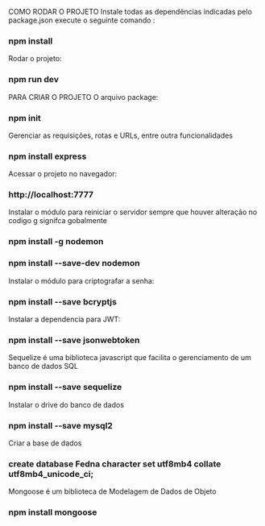 COMO RODAR O PROJETO
Instale todas as dependências indicadas pelo package.json execute o seguinte comando : 
### npm install

Rodar o projeto:
### npm run dev

PARA CRIAR O PROJETO
O arquivo package:
### npm init

Gerenciar as requisições, rotas e URLs, entre outra funcionalidades
### npm install express

Acessar o projeto no navegador:
###  http://localhost:7777

Instalar o módulo para reiniciar o servidor sempre que houver alteração no codigo 
g signifca gobalmente
### npm install -g nodemon
### npm install --save-dev nodemon

Instalar o módulo para criptografar a senha:
### npm install --save bcryptjs

Instalar a dependencia para JWT:
### npm install --save jsonwebtoken

Sequelize é uma biblioteca javascript que facilita o gerenciamento de um banco de dados SQL
### npm install --save sequelize

Instalar o drive do banco de dados
### npm install --save mysql2

Criar a base de dados
### create database Fedna character set utf8mb4 collate utf8mb4_unicode_ci;

Mongoose é um biblioteca de Modelagem de Dados de Objeto
### npm install mongoose